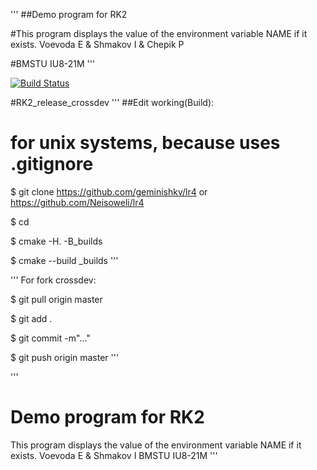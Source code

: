 '''
##Demo program for RK2

#This program displays the value of the environment variable NAME if it exists. Voevoda E & Shmakov I & Chepik P

#BMSTU IU8-21M
'''

[![Build Status](https://travis-ci.org/geminishkv/lr4.svg?branch=master)](https://travis-ci.org/geminishkv/lr4)

#RK2_release_crossdev
'''
##Edit working(Build):
#    for unix systems, because uses .gitignore 
$ git clone https://github.com/geminishkv/lr4 or https://github.com/Neisoweli/lr4

$ cd 

$ cmake -H. -B_builds

$ cmake --build _builds
'''

'''
For fork crossdev:

$ git pull origin master

$ git add .

$ git commit -m"..."

$ git push origin master
'''

'''
# Demo program for RK2
This program displays the value of the environment variable NAME if it exists.
Voevoda E & Shmakov I
BMSTU IU8-21M
'''
